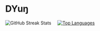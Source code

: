 # DYuŋ
<!--[![My Github Stats](https://github-readme-stats.vercel.app/api?username=DYung26&theme=radical)](https://github.com/DYung26/github-readme-stats)-->
<!--![GitHub streak stats](https://github-readme-streak-stats.herokuapp.com/?user=DYung26&theme=react)-->
<!--![GitHub streak stats](https://streak-stats.demolab.com/?user=DYung26&theme=react)-->
<div style="display: flex; gap: 20px;">
  <img src="https://streak-stats.demolab.com/?user=DYung26&theme=react" alt="GitHub Streak Stats" loading="lazy" />
  <a href="https://github.com/anuraghazra/github-readme-stats">
    <img src="https://github-readme-stats.vercel.app/api/top-langs/?username=DYung26&langs_count=30&layout=compact&theme=vision-friendly-dark&count_private=true" alt="Top Languages" />
  </a>
</div>
<!-- [![Top Langs](https://github-readme-stats.vercel.app/api/top-langs/?username=DYung26&langs_count=30&layout=compact&theme=vision-friendly-dark&count_private=true)](https://github.com/anuraghazra/github-readme-stats)-->
<!--[![Top Langs](https://github-readme-stats.vercel.app/api/top-langs/?username=DYung26&layout=compact&theme=dark)](https://github.com/DYung26/github-readme-stats)
[![trophy](https://github-profile-trophy.vercel.app/?username=Brainstorma&theme=tokyonight&no-bg=false&no-frame=false&count_private=true)](https://github.com/Brainstorma/Brainstorma)
</div><img src="https://komarev.com/ghpvc/?username=Brainstorma&style=compact-square&color=blue" align="center" alt=""/>-->
